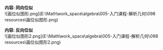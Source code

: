 **内容: 同向位似**  
![画位似图形.png](E:\Math\work_space\algebra\005-入门课程-解析几何\098 resources\画位似图形.png)  
  
**内容: 反向位似**  
![画位似图形2.png](E:\Math\work_space\algebra\005-入门课程-解析几何\098 resources\画位似图形2.png)  
